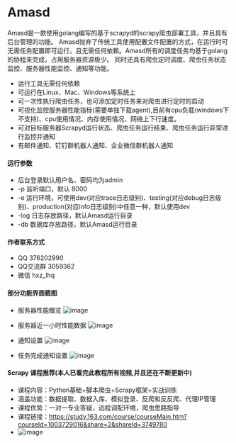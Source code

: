 # Amasd
Amasd是一款使用golang编写的基于scrapyd的scrapy爬虫部署工具，并且具有后台管理的功能。 Amasd抛弃了传统工具使用配置文件配置的方式，在运行时可无需任务配置即可运行，且无需任何依赖。Amasd所有的调度任务均基于golang的协程来完成，占用服务器资源极少。
同时还具有爬虫定时调度、爬虫任务状态监控、服务器性能监控、通知等功能。
- 运行工具无需任何依赖
- 可运行在Linux、Mac、Windows等系统上
- 可一次性执行爬虫任务，也可添加定时任务来对爬虫进行定时的启动
- 可视化监控服务器性能指标(需要单独下载agent),目前有cpu负载(windows下不支持)、cpu使用情况、内存使用情况、网络上下行速度。
- 可对目标服务器Scrapyd运行状态、爬虫任务运行结束、爬虫任务运行异常进行监控并通知
- 有邮件通知、钉钉群机器人通知、企业微信群机器人通知

#### 运行参数
- 后台登录默认用户名、密码均为admin
- -p 监听端口，默认 8000
- -e 运行环境，可使用dev(对应trace日志级别)、testing(对应debug日志级别)、production(对应info日志级别)中任意一种，默认使用dev
- -log 日志存放路径，默认Amasd运行目录
- -db 数据库存放路径，默认Amasd运行目录

#### 作者联系方式
- QQ 376202990
- QQ交流群 3059362
- 微信 hxz_lhq

#### 部分功能界面截图
- 服务器性能概览
![image](https://github.com/ltachi1/amasd/raw/dev/images/monitor.jpg)

- 服务器近一小时性能数据
![image](https://github.com/ltachi1/amasd/raw/dev/images/monitor_detail.jpg)

- 通知设置
![image](https://github.com/ltachi1/amasd/raw/dev/images/notice.png)

- 任务完成通知设置
![image](https://github.com/ltachi1/amasd/raw/dev/images/notice_task_finished.png)

#### Scrapy 课程推荐(本人已看完此教程所有视频,并且还在不断更新中)
- 课程内容：Python基础+脚本爬虫+Scrapy框架+实战训练
- 涵盖功能：数据提取、数据入库、模拟登录、反爬和反反爬、代理IP管理
- 课程优势：一对一专业答疑，远程调配环境，爬虫思路指导
- 课程链接：https://study.163.com/course/courseMain.htm?courseId=1003729016&share=2&shareId=3749780
- ![image](https://github.com/ltachi1/amasd/raw/dev/images/scrapy.jpg)